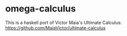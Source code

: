 # omega-calculus

This is a haskell port of Victor Maia's Ultimate Calculus: https://github.com/MaiaVictor/ultimate-calculus





